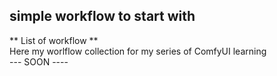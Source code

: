 ## simple workflow to start with ##
** List of workflow ** <br>
Here my worlflow collection for my series of ComfyUI learning <br>
--- SOON ----
